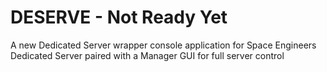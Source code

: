 DESERVE - Not Ready Yet
=====

A new Dedicated Server wrapper console application for Space Engineers Dedicated Server paired with a Manager GUI for full server control


